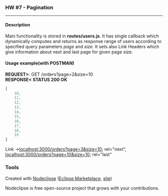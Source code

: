 ### HW #7 - Pagination
---

#### Description  

Main functionality is stored in __routes/users.js__. It has single callback which dynamically computes and returns as response range of users according to specified query parameters _page_ and _size_. It sets also Link Headers which give information about next and last page for given page size.

#### Usage example(with POSTMAN)
__REQUEST>__: GET /orders?page=2&size=10  
__RESPONSE< STATUS 200 OK__  
```javascript
[
    10,
    11,
    12,
    13,
    14,
    15,
    16,
    17,
    18,
    19
]
```

Link →<localhost:3000/orders?page=3&size=10>; rel="next",  
 <localhost:3000/orders?page=10&size=10>; rel="last"

### Tools

Created with [Nodeclipse](https://github.com/Nodeclipse/nodeclipse-1)
 ([Eclipse Marketplace](http://marketplace.eclipse.org/content/nodeclipse), [site](http://www.nodeclipse.org))   

Nodeclipse is free open-source project that grows with your contributions.
